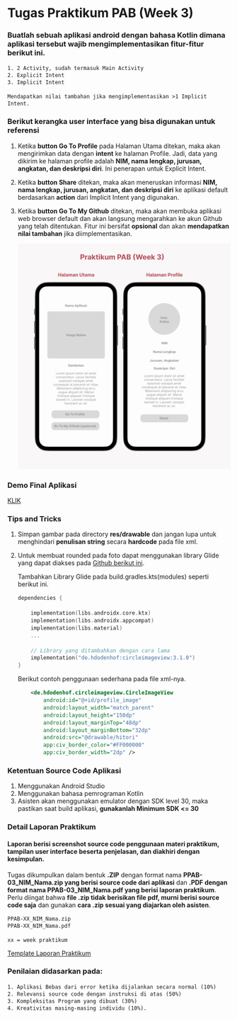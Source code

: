 # Tugas  Praktikum PAB (Week 3)
### Buatlah **sebuah aplikasi android** dengan bahasa Kotlin dimana aplikasi tersebut wajib mengimplementasikan fitur-fitur berikut ini.

    1. 2 Activity, sudah termasuk Main Activity
    2. Explicit Intent
    3. Implicit Intent

    Mendapatkan nilai tambahan jika mengimplementasikan >1 Implicit Intent.

### Berikut kerangka user interface yang bisa digunakan untuk referensi

1. Ketika **button Go To Profile** pada Halaman Utama ditekan, maka akan mengirimkan data dengan **intent** ke halaman Profile. Jadi, data yang dikirim ke halaman profile adalah **NIM, nama lengkap, jurusan, angkatan, dan deskripsi diri**. Ini penerapan untuk Explicit Intent.
2. Ketika **button Share** ditekan, maka akan meneruskan informasi **NIM, nama lengkap, jurusan, angkatan, dan deskripsi diri** ke aplikasi default berdasarkan **action** dari Implicit Intent yang digunakan.
3. Ketika **button Go To My Github** ditekan, maka akan membuka aplikasi web browser default dan akan langsung mengarahkan ke akun Github yang telah ditentukan. Fitur ini bersifat **opsional** dan akan **mendapatkan nilai tambahan** jika diimplementasikan.


    ![alt text](kerangka-interface.png)

### Demo Final Aplikasi
[KLIK](https://drive.google.com/file/d/1G-5UYgLbITo60RKHTyP0ycap_12mn0LD/view?usp=drive_link)

### Tips and Tricks
1. Simpan gambar pada directory **res/drawable** dan jangan lupa untuk menghindari **penulisan string** secara **hardcode** pada file xml.
2. Untuk membuat rounded pada foto dapat menggunakan library Glide yang dapat diakses pada [Github berikut ini](https://github.com/bumptech/glide).

    Tambahkan Library Glide pada build.gradles.kts(modules) seperti berikut ini.
    ```kotlin
    dependencies {

        implementation(libs.androidx.core.ktx)
        implementation(libs.androidx.appcompat)
        implementation(libs.material)
        ...

        // Library yang ditambahkan dengan cara lama
        implementation("de.hdodenhof:circleimageview:3.1.0")
    }
    ```
    Berikut contoh penggunaan sederhana pada file xml-nya.
    ```xml
        <de.hdodenhof.circleimageview.CircleImageView
            android:id="@+id/profile_image"
            android:layout_width="match_parent"
            android:layout_height="150dp"
            android:layout_marginTop="48dp"
            android:layout_marginBottom="32dp"
            android:src="@drawable/hitori"
            app:civ_border_color="#FF000000"
            app:civ_border_width="2dp" />
    ```

### Ketentuan Source Code Aplikasi
1. Menggunakan Android Studio
2. Menggunakan bahasa pemrograman Kotlin
3. Asisten akan menggunakan emulator dengan SDK level 30, maka pastikan saat build aplikasi, **gunakanlah Minimum SDK <= 30**

### Detail Laporan Praktikum
#### Laporan berisi screenshot source code penggunaan materi praktikum, tampilan user interface beserta penjelasan, dan diakhiri dengan kesimpulan. 
    
Tugas dikumpulkan dalam bentuk **.ZIP** dengan format nama **PPAB-03_NIM_Nama.zip yang berisi source code dari aplikasi** dan **.PDF dengan format nama PPAB-03_NIM_Nama.pdf yang berisi laporan praktikum**. Perlu diingat bahwa **file .zip tidak berisikan file pdf, murni berisi source code saja** dan gunakan **cara .zip sesuai yang diajarkan oleh asisten**.

    PPAB-XX_NIM_Nama.zip
    PPAB-XX_NIM_Nama.pdf
    
    xx = week praktikum

[Template Laporan Praktikum](https://docs.google.com/document/d/1zh9XS41ARJFT3TTgXNUspGXTsvpG097l/edit?usp=drive_link&ouid=102536223942160379481&rtpof=true&sd=true)

### Penilaian didasarkan pada: 
    1. Aplikasi Bebas dari error ketika dijalankan secara normal (10%)
    2. Relevansi source code dengan instruksi di atas (50%) 
    3. Kompleksitas Program yang dibuat (30%)
    4. Kreativitas masing-masing individu (10%). 
